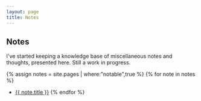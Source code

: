 ```yaml
---
layout: page
title: Notes
---
```


## Notes

I've started keeping a knowledge base of miscellaneous notes and thoughts,
presented here. Still a work in progress.

{% assign notes = site.pages | where:"notable",true %}
{% for note in notes %}
- <a href="{{ note.url }}" class="wikilink">{{ note.title }}</a>
{% endfor %}
